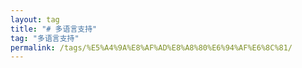```yaml
---
layout: tag
title: "# 多语言支持"
tag: "多语言支持"
permalink: /tags/%E5%A4%9A%E8%AF%AD%E8%A8%80%E6%94%AF%E6%8C%81/
---
```

